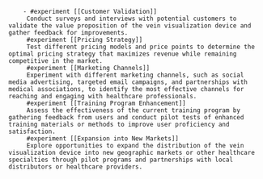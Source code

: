         - #experiment [[Customer Validation]]
         Conduct surveys and interviews with potential customers to validate the value proposition of the vein visualization device and gather feedback for improvements.
         #experiment [[Pricing Strategy]]
         Test different pricing models and price points to determine the optimal pricing strategy that maximizes revenue while remaining competitive in the market.
         #experiment [[Marketing Channels]]
         Experiment with different marketing channels, such as social media advertising, targeted email campaigns, and partnerships with medical associations, to identify the most effective channels for reaching and engaging with healthcare professionals.
         #experiment [[Training Program Enhancement]]
         Assess the effectiveness of the current training program by gathering feedback from users and conduct pilot tests of enhanced training materials or methods to improve user proficiency and satisfaction.
         #experiment [[Expansion into New Markets]]
         Explore opportunities to expand the distribution of the vein visualization device into new geographic markets or other healthcare specialties through pilot programs and partnerships with local distributors or healthcare providers.


